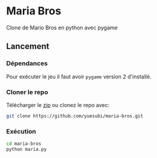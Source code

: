 # Maria Bros
Clone de Mario Bros en python avec pygame


## Lancement

### Dépendances
Pour exécuter le jeu il faut avoir `pygame` version 2 d'installé.

### Cloner le repo
Télécharger le [zip](https://github.com/yuesubi/maria-bros/archive/refs/heads/main.zip)
ou clonez le repo avec:
```bash
git clone https://github.com/yuesubi/maria-bros.git
```

### Exécution
```bash
cd maria-bros
python maria.py
```
